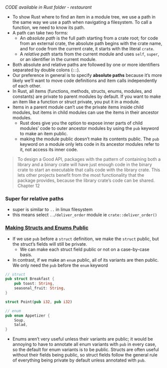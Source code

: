 _CODE available in Rust folder - restaurant_


- To show Rust where to find an item in a module tree, we use a path in the same way we use a path when navigating a filesystem. To call a function, we need to know its path.
- A path can take two forms:
	- An _absolute path_ is the full path starting from a crate root; for code from an external crate, the absolute path begins with the crate name, and for code from the current crate, it starts with the literal `crate`.
	- A _relative path_ starts from the current module and uses `self`, `super`, or an identifier in the current module.
- Both absolute and relative paths are followed by one or more identifiers separated by double colons (`::`).
- Our preference in general is to specify **absolute paths** because it’s more likely we’ll want to move code definitions and item calls independently of each other.
- In Rust, all items (functions, methods, structs, enums, modules, and constants) are private to parent modules by default. If you want to make an item like a function or struct private, you put it in a module.
- Items in a parent module can’t use the private items inside child modules, but items in child modules can use the items in their ancestor modules.
	- Rust does give you the option to expose inner parts of child modules’ code to outer ancestor modules by using the `pub` keyword to make an item public.
	- making the module public doesn’t make its contents public. The `pub` keyword on a module only lets code in its ancestor modules refer to it, not access its inner code.

> To design a Good API, packages with the pattern of containing both a library and a binary crate will have just enough code in the binary crate to start an executable that calls code with the library crate. This lets other projects benefit from the most functionality that the package provides, because the library crate’s code can be shared. Chapter 12


### Super for relative paths
- super is similar to `..` in linux filesystem
- this means select `../deliver_order` module ie `crate::deliver_order()`

### [Making Structs and Enums Public](https://rust-book.cs.brown.edu/ch07-03-paths-for-referring-to-an-item-in-the-module-tree.html#making-structs-and-enums-public)

- If we use `pub` before a `struct` definition, we make the `struct` public, but the struct’s fields will still be private.
	- We can make each struct field public or not on a case-by-case basis.
- In contrast, if we make an `enum` public, all of its variants are then public. We only need the `pub` before the `enum` keyword
```rust
// struct
pub struct Breakfast {
	pub toast: String,
	seasonal_fruit: String,
}

struct Point(pub i32, pub i32)

// enum
pub enum Appetizer {
	Soup,
	Salad,
}
```
- Enums aren’t very useful unless their variants are public; it would be annoying to have to annotate all enum variants with `pub` in every case, so the default for enum variants is to be public. Structs are often useful without their fields being public, so struct fields follow the general rule of everything being private by default unless annotated with `pub`.